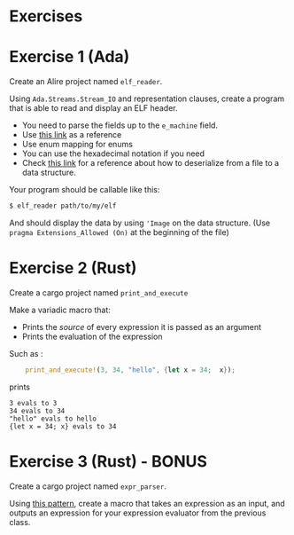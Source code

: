 Exercises
=========

# Exercise 1 (Ada)

Create an Alire project named `elf_reader`.

Using `Ada.Streams.Stream_IO` and representation clauses, create a program that
is able to read and display an ELF header.

* You need to parse the fields up to the `e_machine` field.
* Use
  [this link](https://en.wikipedia.org/wiki/Executable_and_Linkable_Format#File_header)
  as a reference
* Use enum mapping for enums
* You can use the hexadecimal notation if you need
* Check
  [this link](https://learn.adacore.com/courses/intro-to-ada/chapters/standard_library_files_streams.html#stream-i-o)
  for a reference about how to deserialize from a file to a data structure.

Your program should be callable like this:

```sh
$ elf_reader path/to/my/elf
```

And should display the data by using `'Image` on the data structure. (Use `pragma Extensions_Allowed (On)` at the beginning of the file)

# Exercise 2 (Rust)

Create a cargo project named `print_and_execute`

Make a variadic macro that:

* Prints the *source* of every expression it is passed as an argument
* Prints the evaluation of the expression

Such as :

```rust
    print_and_execute!(3, 34, "hello", {let x = 34;  x});
```

prints

```
3 evals to 3
34 evals to 34
"hello" evals to hello
{let x = 34; x} evals to 34
```

# Exercise 3 (Rust) - BONUS

Create a cargo project named `expr_parser`.

Using [this
pattern](https://veykril.github.io/tlborm/decl-macros/patterns/tt-muncher.html),
create a macro that takes an expression as an input, and outputs an expression
for your expression evaluator from the previous class.
